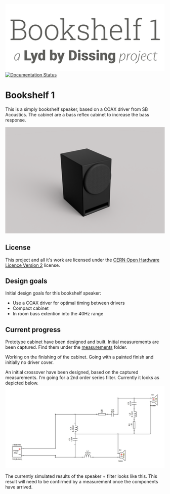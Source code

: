 ![Bookshelf 1 a Lyd by Dissing project](src/main/doc/_static/logo.svg)
[![Documentation Status](https://github.com/LydByDissing/bookshelf-1/actions/workflows/github-pages.yaml/badge.svg)](https://github.com/LydByDissing/bookshelf-1/deployments/github-pages)
# Bookshelf 1

This is a simply bookshelf speaker, based on a COAX driver from SB Acoustics. The cabinet are a bass reflex cabinet to increase the bass response.

![Bookshelf 1 front view](src/main/doc/_static/speaker-front.png)

## License
This project and all it's work are licensed under the [CERN Open Hardware Licence Version 2](https://ohwr.org/project/cernohl/wikis/Documents/CERN-OHL-version-2) license.


## Design goals

Initial design goals for this bookshelf speaker:

* Use a COAX driver for optimal timing between drivers
* Compact cabinet
* In room bass extention into the 40Hz range

## Current progress

Prototype cabinet have been designed and built. Initial measurements are been captured. Find them under the [measurements](measurements) folder.

Working on the finishing of the cabinet. Going with a painted finish and initially no driver cover.

An initial crossover have been designed, based on the captured measurements. I'm going for a 2nd order series filter. Currently it looks as depicted below.
![2nd order series crossover filter](crossover/crossover.jpg)

The currently simulated results of the speaker + filter looks like this. This result will need to be confirmed by a measurement once the components have arrived.
